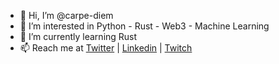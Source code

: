 - 👋 Hi, I’m @carpe-diem
- 👀 I’m interested in Python - Rust - Web3 - Machine Learning
- 🌱 I’m currently learning Rust
- 📫 Reach me at [Twitter](https://twitter.com/carpedev) | [Linkedin](https://www.linkedin.com/in/paparelli/) | [Twitch](https://www.twitch.tv/carpedev)
